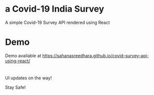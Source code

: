 # a Covid-19 India Survey
A simple Covid-19 Survey API rendered using React

# Demo
Demo available at https://sahanasreedhara.github.io/covid-survey-api-using-react/

#
UI updates on the way!

Stay Safe!

